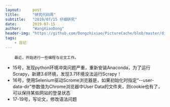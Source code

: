 ```yaml
---
layout:     post
title:      "研究代码周"
subtitle:   "2019/07/15 仔细研究"
date:       2019-07-15
author:     "WangXiaoDong"
header-img: "https://github.com/Dongzhixiao/PictureCache/blob/master/diaryPic/20190715.jpg?raw=true"
tags:
    - 日记
---
```



```
    最近，开始进行一些编程与论文工作。
```

- 15号，发现python环境冲突问题严重，重新安装Anaconda，为了运行Scrapy，新建3.6环境，发现3.7环境没法运行Scrapy！
- 16号，使用Selenium驱动Scrome浏览器是，如果初始化时指定“--user-data-dir”参数值为Chrome浏览器中User Data的文件夹，则cookie也有了，可以保持某些网站的登录状态
- 17-19号，写论文，修改语法问题
